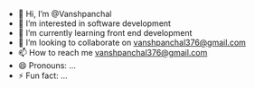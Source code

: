 - 👋 Hi, I’m @Vanshpanchal
- 👀 I’m interested in software development 
- 🌱 I’m currently learning front end development 
- 💞️ I’m looking to collaborate on vanshpanchal376@gmail.com
- 📫 How to reach me vanshpanchal376@gmail.com
- 😄 Pronouns: ...
- ⚡ Fun fact: ...

<!---
Vanshpanchalv/Vanshpanchalv is a ✨ special ✨ repository because its `README.md` (this file) appears on your GitHub profile.
You can click the Preview link to take a look at your changes.
--->
